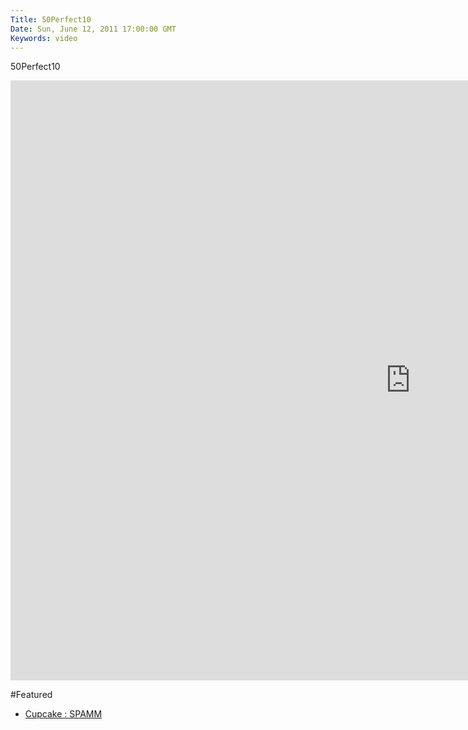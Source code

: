 ```yaml
---
Title: 50Perfect10
Date: Sun, June 12, 2011 17:00:00 GMT
Keywords: video
---
```


50Perfect10

<iframe src="http://player.vimeo.com/video/25001966?byline=0&amp;portrait=0&amp;color=ffffff" width="1280" height="960" frameborder="0" webkitAllowFullScreen mozallowfullscreen allowFullScreen></iframe>

#Featured

- [Cupcake : SPAMM](/work/cupcake-spamm)